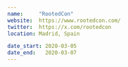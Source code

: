 ```yaml
---
name:     "RootedCon"
website:  https://www.rootedcon.com/
twitter:  https://x.com/rootedcon
location: Madrid, Spain

date_start: 2020-03-05
date_end:   2020-03-07
---
```

